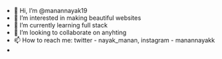 - 👋 Hi, I’m @manannayak19
- 👀 I’m interested in making beautiful websites
- 🌱 I’m currently learning full stack
- 💞️ I’m looking to collaborate on anyhting
- 📫 How to reach me:  twitter - nayak_manan, instagram - manannayakk
-                     

<!---
manannayak19/manannayak19 is a ✨ special ✨ repository because its `README.md` (this file) appears on your GitHub profile.
You can click the Preview link to take a look at your changes.
--->
